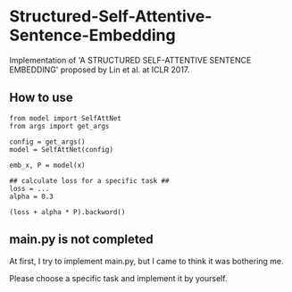 # Structured-Self-Attentive-Sentence-Embedding

Implementation of 'A STRUCTURED SELF-ATTENTIVE SENTENCE EMBEDDING' proposed by Lin et al. at ICLR 2017.

## How to use

```python:
from model import SelfAttNet
from args import get_args

config = get_args()
model = SelfAttNet(config)

emb_x, P = model(x)

## calculate loss for a specific task ##
loss = ...
alpha = 0.3

(loss + alpha * P).backword()

```

## main.py is not completed

At first, I try to implement main.py, but I came to think it was bothering me.

Please choose a specific task and implement it by yourself.
